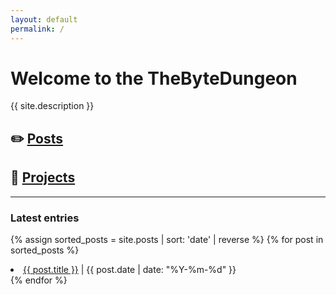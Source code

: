 ```yaml
---
layout: default
permalink: /
---
```


# Welcome to the TheByteDungeon

{{ site.description }}

## :pencil2: [Posts](posts)
  
## :hammer: [Projects](projects)

---

### Latest entries

{% assign sorted_posts = site.posts | sort: 'date' | reverse %}
{% for post in sorted_posts %}
<li><a href="{{ post.url }}">{{ post.title }}</a> |  {{ post.date | date: "%Y-%m-%d" }}</li>
{% endfor %}

